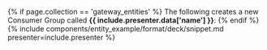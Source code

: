 {% if page.collection == 'gateway_entities' %}
  The following creates a new Consumer Group called **{{ include.presenter.data['name'] }}**:
{% endif %}
{% include components/entity_example/format/deck/snippet.md presenter=include.presenter %}
